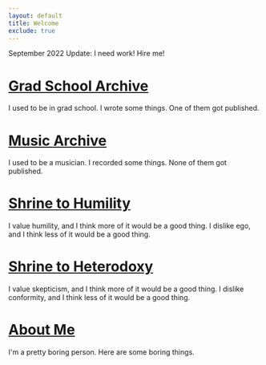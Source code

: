 ```yaml
---
layout: default
title: Welcome
exclude: true
---
```


September 2022 Update: I need work! Hire me!

# [Grad School Archive](/grad/)
I used to be in grad school. I wrote some things. One of them got published.

# [Music Archive](/music/)
I used to be a musician. I recorded some things. None of them got published.

# [Shrine to Humility](/shrines/humility/)
I value humility, and I think more of it would be a good thing. I dislike ego, and I think less of it would be a good thing.

# [Shrine to Heterodoxy](/shrines/heterodoxy/)
I value skepticism, and I think more of it would be a good thing. I dislike conformity, and I think less of it would be a good thing.

# [About Me](/about/)
I'm a pretty boring person. Here are some boring things.
